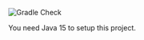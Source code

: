 ![Gradle Check](https://github.com/ice1000/mzi/workflows/Gradle%20Check/badge.svg?branch=main)

You need Java 15 to setup this project.
